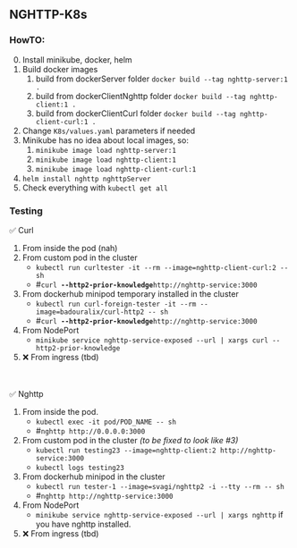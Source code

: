 ## NGHTTP-K8s
### HowTO:
0. Install minikube, docker, helm
1. Build docker images
    1. build from dockerServer folder `docker build --tag nghttp-server:1 .`
    2. build from dockerClientNghttp folder `docker build --tag nghttp-client:1 .`
    3. build from dockerClientCurl folder `docker build --tag nghttp-client-curl:1 .`
2. Change `K8s/values.yaml` parameters if needed
3. Minikube has no idea about local images, so: 
    1. `minikube image load nghttp-server:1`
    2. `minikube image load nghttp-client:1`
    3. `minikube image load nghttp-client-curl:1`
4. `helm install nghttp nghttpServer`
5. Check everything with `kubectl get all`

### Testing
✅ Curl 
1. From inside the pod (nah)
2. From custom pod in the cluster
    - `kubectl run curltester -it --rm --image=nghttp-client-curl:2 -- sh`
    - #`curl `**`--http2-prior-knowledge`**`http://nghttp-service:3000`
3. From dockerhub minipod temporary installed in the cluster
    - `kubectl run curl-foreign-tester -it --rm --image=badouralix/curl-http2 -- sh`
    - #`curl `**`--http2-prior-knowledge`**`http://nghttp-service:3000`
4. From NodePort
    - `minikube service nghttp-service-exposed --url | xargs curl --http2-prior-knowledge`
5. ❌ From ingress (tbd)

<br/><br/>
✅ Nghttp
1. From inside the pod. 
    - `kubectl exec -it pod/POD_NAME -- sh`
    - #`nghttp http://0.0.0.0:3000`
2. From custom pod in the cluster *(to be fixed to look like #3)*
    - `kubectl run testing23 --image=nghttp-client:2 http://nghttp-service:3000`
    - `kubectl logs testing23`
3. From dockerhub minipod in the cluster
    - `kubectl run tester-1 --image=svagi/nghttp2 -i --tty --rm -- sh`
    - #`nghttp http://nghttp-service:3000`
4. From NodePort
    - `minikube service nghttp-service-exposed --url | xargs nghttp` if you have nghttp installed.
5. ❌ From ingress (tbd)
